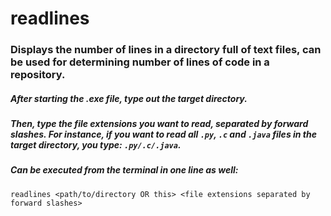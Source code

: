 # readlines
### Displays the number of lines in a directory full of text files, can be used for determining number of lines of code in a repository.

##### After starting the .exe file, type out the target directory.
##### Then, type the file extensions you want to read, separated by forward slashes. For instance, if you want to read all `.py`, `.c` and `.java` files in the target directory, you type: `.py/.c/.java`.
##### Can be executed from the terminal in one line as well: 
```
readlines <path/to/directory OR this> <file extensions separated by forward slashes>
```
